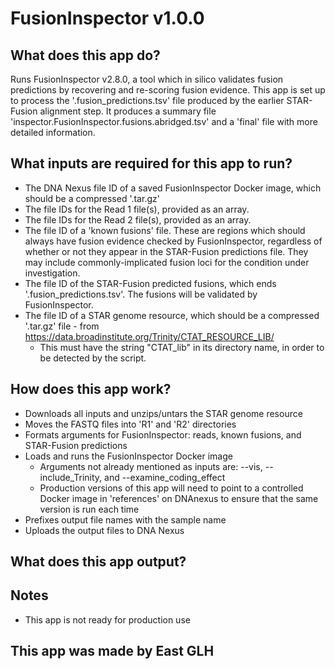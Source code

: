 # FusionInspector v1.0.0

## What does this app do?
Runs FusionInspector v2.8.0, a tool which in silico validates fusion predictions by recovering and re-scoring fusion evidence. This app is set up to process the '.fusion_predictions.tsv' file produced by the earlier STAR-Fusion alignment step. It produces a summary file 'inspector.FusionInspector.fusions.abridged.tsv' and a 'final' file with more detailed information.

## What inputs are required for this app to run?
* The DNA Nexus file ID of a saved FusionInspector Docker image, which should be a compressed '.tar.gz'
* The file IDs for the Read 1 file(s), provided as an array.
* The file IDs for the Read 2 file(s), provided as an array.
* The file ID of a 'known fusions' file. These are regions which should always have fusion evidence checked by FusionInspector, regardless of whether or not they appear in the STAR-Fusion predictions file. They may include commonly-implicated fusion loci for the condition under investigation.
* The file ID of the STAR-Fusion predicted fusions, which ends '.fusion_predictions.tsv'. The fusions will be validated by FusionInspector.
* The file ID of a STAR genome resource, which should be a compressed '.tar.gz' file - from https://data.broadinstitute.org/Trinity/CTAT_RESOURCE_LIB/
    * This must have the string "CTAT_lib" in its directory name, in order to be detected by the script.


## How does this app work?
* Downloads all inputs and unzips/untars the STAR genome resource
* Moves the FASTQ files into 'R1' and 'R2' directories
* Formats arguments for FusionInspector: reads, known fusions, and STAR-Fusion predictions
* Loads and runs the FusionInspector Docker image
    * Arguments not already mentioned as inputs are: --vis, --include_Trinity, and --examine_coding_effect
    * Production versions of this app will need to point to a controlled Docker image in 'references' on DNAnexus to ensure that the same version is run each time
* Prefixes output file names with the sample name
* Uploads the output files to DNA Nexus


## What does this app output?


## Notes
* This app is not ready for production use

## This app was made by East GLH